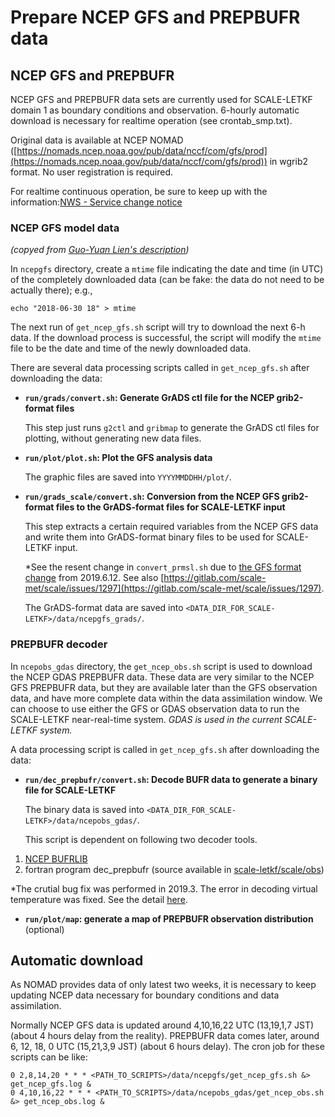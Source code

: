 # Prepare NCEP GFS and PREPBUFR data

## NCEP GFS and PREPBUFR

NCEP GFS and PREPBUFR data sets are currently used for SCALE-LETKF domain 1 as boundary conditions and observation. 
6-hourly automatic download is necessary for realtime operation (see crontab_smp.txt).

Original data is available at NCEP NOMAD ([https://nomads.ncep.noaa.gov/pub/data/nccf/com/gfs/prod](https://nomads.ncep.noaa.gov/pub/data/nccf/com/gfs/prod)) in wgrib2 format. 
No user registration is required.

For realtime continuous operation, be sure to keep up with the information:[NWS - Service change notice](https://www.weather.gov/notification/#scn)


### NCEP GFS model data

*(copyed from [Guo-Yuan Lien's description](https://github.com/aamemiya/scale-letkf-rt-interface/blob/previous/scale-letkf-rt/README.md))*

In `ncepgfs` directory, create a `mtime` file indicating the date and time (in UTC) of the completely downloaded data 
(can be fake: the data do not need to be actually there); e.g.,
~~~
echo "2018-06-30 18" > mtime
~~~
The next run of `get_ncep_gfs.sh` script will try to download the next 6-h data. If the download process is successful, 
the script will modify the `mtime` file to be the date and time of the newly downloaded data.

There are several data processing scripts called in `get_ncep_gfs.sh` after downloading the data:

<!--
- **`run/wps/convert.sh` and `run/wrf/convert.sh`: Conversion from the NCEP GFS grid2-format files to the NetCDF-format 
  WRF files**

    To conduct this step, copy a complied WRF Preprocessing System (WPS) code into `ncepgfs/run/wps/`, and copy the run 
    directory (`WRFV3/run`) of a compiled WRF model into `ncepgfs/run/wrf/`. Otherwise, comment out to disable these 
    `run/wps/convert.sh` and `run/wrf/convert.sh` execution sections. *This step is not necessary if using GrADS-format 
    input for the SCALE-LETKF.*
    
    The WRF-format data are saved into `<DATA_DIR_FOR_SCALE-LETKF>/ncepgfs_wrf/`.
-->

- **`run/grads/convert.sh`: Generate GrADS ctl file for the NCEP grib2-format files**

    This step just runs `g2ctl` and `gribmap` to generate the GrADS ctl files for plotting, without generating new data 
    files.

- **`run/plot/plot.sh`: Plot the GFS analysis data**

    The graphic files are saved into `YYYYMMDDHH/plot/`.    
<!--
; in addition, they are also sent to a web server. Edit 
    `web_host` and `web_remote_dir` in `run/plot/plot.sh` for the host name and destination directory of the web server.
-->
- **`run/grads_scale/convert.sh`: Conversion from the NCEP GFS grib2-format files to the GrADS-format files for 
  SCALE-LETKF input**

    This step extracts a certain required variables from the NCEP GFS data and write them into GrADS-format binary 
    files to be used for SCALE-LETKF input. <!--*This step is not necessary if using WRF-format input for the SCALE-LETKF.*-->

    *See the resent change in `convert_prmsl.sh` due to [the GFS format change](https://www.weather.gov/media/notification/scn19-40gfs_v15_1.pdf) from 2019.6.12. See also [https://gitlab.com/scale-met/scale/issues/1297](https://gitlab.com/scale-met/scale/issues/1297). 

    The GrADS-format data are saved into `<DATA_DIR_FOR_SCALE-LETKF>/data/ncepgfs_grads/`.

### PREPBUFR decoder

In `ncepobs_gdas` directory, the `get_ncep_obs.sh` script is used to download the NCEP GDAS PREPBUFR data. These data 
are very similar to the NCEP GFS PREPBUFR data, but they are available later than the GFS observation data, and have 
more complete data within the data assimilation window. We can choose to use either the GFS or GDAS observation data to
run the SCALE-LETKF near-real-time system. *GDAS is used in the current SCALE-LETKF system.*


A data processing script is called in `get_ncep_gfs.sh` after downloading the data:

- **`run/dec_prepbufr/convert.sh`: Decode BUFR data to generate a binary file for SCALE-LETKF**

    The binary data is saved into `<DATA_DIR_FOR_SCALE-LETKF>/data/ncepobs_gdas/`.

    This script is dependent on following two decoder tools.
1. [NCEP BUFRLIB](https://www.nco.ncep.noaa.gov/sib/decoders/BUFRLIB/)
2. fortran program dec_prepbufr (source available in [scale-letkf/scale/obs](https://github.com/gylien/scale-letkf/tree/master/scale/obs))

*The crutial bug fix was performed in 2019.3. The error in decoding virtual temperature was fixed. See the detail [here](https://github.com/gylien/scale-letkf/commit/3ad0aba7169037bcb4c9cf0e4c7fe17fe3778f94#diff-972592ed1fe45ba69df5ed75317fc650R173). 


- **`run/plot/map`: generate a map of PREPBUFR observation distribution** (optional)

## Automatic download

As NOMAD provides data of only latest two weeks, it is necessary to keep updating NCEP data necessary for boundary conditions and data assimilation. 

Normally NCEP GFS data is updated around 4,10,16,22 UTC (13,19,1,7 JST) (about 4 hours delay from the reality). PREPBUFR data comes later, around 6, 12, 18, 0 UTC (15,21,3,9 JST) (about 6 hours delay). 
The cron job for these scripts can be like:

~~~
0 2,8,14,20 * * * <PATH_TO_SCRIPTS>/data/ncepgfs/get_ncep_gfs.sh &> get_ncep_gfs.log &
0 4,10,16,22 * * * <PATH_TO_SCRIPTS>/data/ncepobs_gdas/get_ncep_obs.sh &> get_ncep_obs.log &
~~~
